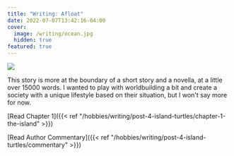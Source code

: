 ```yaml
---
title: "Writing: Afloat"
date: 2022-07-07T13:42:16-04:00
cover:
  image: /writing/ocean.jpg
  hidden: true
featured: true
---
```


![](/writing/ocean.jpg)

This story is more at the boundary of a short story and a novella, at a little over 15000 words. I wanted to play with worldbuilding a bit and create a society with a unique lifestyle based on their situation, but I won't say more for now.

[Read Chapter 1]({{< ref "/hobbies/writing/post-4-island-turtles/chapter-1-the-island" >}})

[Read Author Commentary]({{< ref "/hobbies/writing/post-4-island-turtles/commentary" >}})
